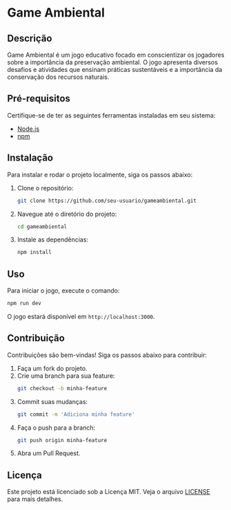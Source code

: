 # Game Ambiental

## Descrição
Game Ambiental é um jogo educativo focado em conscientizar os jogadores sobre a importância da preservação ambiental. O jogo apresenta diversos desafios e atividades que ensinam práticas sustentáveis e a importância da conservação dos recursos naturais.

## Pré-requisitos
Certifique-se de ter as seguintes ferramentas instaladas em seu sistema:
- [Node.js](https://nodejs.org/)
- [npm](https://www.npmjs.com/)

## Instalação
Para instalar e rodar o projeto localmente, siga os passos abaixo:

1. Clone o repositório:
    ```bash
    git clone https://github.com/seu-usuario/gameambiental.git
    ```
2. Navegue até o diretório do projeto:
    ```bash
    cd gameambiental
    ```
3. Instale as dependências:
    ```bash
    npm install
    ```

## Uso
Para iniciar o jogo, execute o comando:
```bash
npm run dev
```
O jogo estará disponível em `http://localhost:3000`.

## Contribuição
Contribuições são bem-vindas! Siga os passos abaixo para contribuir:

1. Faça um fork do projeto.
2. Crie uma branch para sua feature:
    ```bash
    git checkout -b minha-feature
    ```
3. Commit suas mudanças:
    ```bash
    git commit -m 'Adiciona minha feature'
    ```
4. Faça o push para a branch:
    ```bash
    git push origin minha-feature
    ```
5. Abra um Pull Request.

## Licença
Este projeto está licenciado sob a Licença MIT. Veja o arquivo [LICENSE](LICENSE) para mais detalhes.

